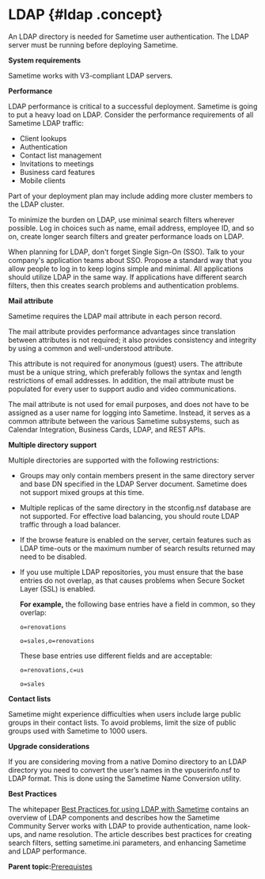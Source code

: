 # LDAP {#ldap .concept}

An LDAP directory is needed for Sametime user authentication. The LDAP server must be running before deploying Sametime.

**System requirements**

Sametime works with V3-compliant LDAP servers.

**Performance**

LDAP performance is critical to a successful deployment. Sametime is going to put a heavy load on LDAP. Consider the performance requirements of all Sametime LDAP traffic:

-   Client lookups
-   Authentication
-   Contact list management
-   Invitations to meetings
-   Business card features
-   Mobile clients

Part of your deployment plan may include adding more cluster members to the LDAP cluster.

To minimize the burden on LDAP, use minimal search filters wherever possible. Log in choices such as name, email address, employee ID, and so on, create longer search filters and greater performance loads on LDAP.

When planning for LDAP, don't forget Single Sign-On \(SSO\). Talk to your company's application teams about SSO. Propose a standard way that you allow people to log in to keep logins simple and minimal. All applications should utilize LDAP in the same way. If applications have different search filters, then this creates search problems and authentication problems.

**Mail attribute**

Sametime requires the LDAP mail attribute in each person record.

The mail attribute provides performance advantages since translation between attributes is not required; it also provides consistency and integrity by using a common and well-understood attribute.

This attribute is not required for anonymous \(guest\) users. The attribute must be a unique string, which preferably follows the syntax and length restrictions of email addresses. In addition, the mail attribute must be populated for every user to support audio and video communications.

The mail attribute is not used for email purposes, and does not have to be assigned as a user name for logging into Sametime. Instead, it serves as a common attribute between the various Sametime subsystems, such as Calendar Integration, Business Cards, LDAP, and REST APIs.

**Multiple directory support**

Multiple directories are supported with the following restrictions:

-   Groups may only contain members present in the same directory server and base DN specified in the LDAP Server document. Sametime does not support mixed groups at this time.
-   Multiple replicas of the same directory in the stconfig.nsf database are not supported. For effective load balancing, you should route LDAP traffic through a load balancer.
-   If the browse feature is enabled on the server, certain features such as LDAP time-outs or the maximum number of search results returned may need to be disabled.
-   If you use multiple LDAP repositories, you must ensure that the base entries do not overlap, as that causes problems when Secure Socket Layer \(SSL\) is enabled.

    **For example,** the following base entries have a field in common, so they overlap:

    `o=renovations`

    `o=sales,o=renovations`

    These base entries use different fields and are acceptable:

    `o=renovations,c=us`

    `o=sales`


**Contact lists**

Sametime might experience difficulties when users include large public groups in their contact lists. To avoid problems, limit the size of public groups used with Sametime to 1000 users.

**Upgrade considerations**

If you are considering moving from a native Domino directory to an LDAP directory you need to convert the user’s names in the vpuserinfo.nsf to LDAP format. This is done using the Sametime Name Conversion utility.

**Best Practices**

The whitepaper [Best Practices for using LDAP with Sametime](https://support.hcltechsw.com/csm?id=kb_article&sysparm_article=KB0081763) contains an overview of LDAP components and describes how the Sametime Community Server works with LDAP to provide authentication, name look-ups, and name resolution. The article describes best practices for creating search filters, setting sametime.ini parameters, and enhancing Sametime and LDAP performance.

**Parent topic:**[Prerequistes](c_planning_prereqs.md)


